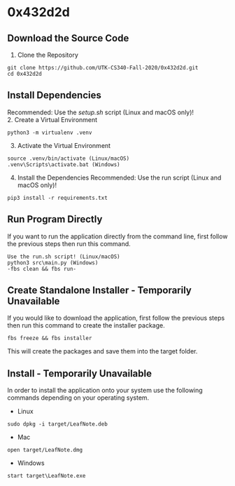 # 0x432d2d


## Download the Source Code

1. Clone the Repository 
```
git clone https://github.com/UTK-CS340-Fall-2020/0x432d2d.git
cd 0x432d2d
```

## Install Dependencies
Recommended: Use the *setup.sh* script (Linux and macOS only)!  
2. Create a Virtual Environment
```
python3 -m virtualenv .venv
```

3. Activate the Virtual Environment
```
source .venv/bin/activate (Linux/macOS)
.venv\Scripts\activate.bat (Windows)
```

4. Install the Dependencies
Recommended: Use the run script (Linux and macOS only)!
```
pip3 install -r requirements.txt
```

## Run Program Directly
If you want to run the application directly from the command line, first follow the previous steps then run this command.
```
Use the run.sh script! (Linux/macOS)
python3 src\main.py (Windows)
-fbs clean && fbs run-
```

## Create Standalone Installer - Temporarily Unavailable
If you would like to download the application, first follow the previous steps then run this command to create the installer package. 
```
fbs freeze && fbs installer 
```
This will create the packages and save them into the target folder.

## Install - Temporarily Unavailable
In order to install the application onto your system use the following commands depending on your operating system.

- Linux 
```
sudo dpkg -i target/LeafNote.deb
```

- Mac
```
open target/LeafNote.dmg
```

- Windows
```
start target\LeafNote.exe
```
